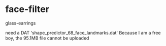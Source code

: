 # face-filter
glass-earrings

need a DAT 'shape_predictor_68_face_landmarks.dat'
Because I am a free boy, the 95.1MB file cannot be uploaded
